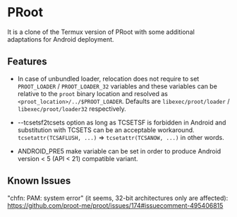 PRoot
=====
It is a clone of the Termux version of PRoot with some additional adaptations for Android deployment.

Features
-----

* In case of unbundled loader, relocation does not require to set `PROOT_LOADER` / `PROOT_LOADER_32` variables and these variables can be relative to the `proot` binary location and resolved as `<proot_location>/../$PROOT_LOADER`. Defaults are `libexec/proot/loader` / `libexec/proot/loader32` respectively.

* --tcsetsf2tcsets option as long as TCSETSF is forbidden in Android and substitution with TCSETS can be an acceptable workaround. `tcsetattr(TCSAFLUSH, ...)` => `tcsetattr(TCSANOW, ...)` in other words.

* ANDROID_PRE5 make variable can be set in order to produce Android version < 5 (API < 21) compatible variant.

Known Issues
-----

"chfn: PAM: system error" (it seems, 32-bit architectures only are affected): https://github.com/proot-me/proot/issues/174#issuecomment-495406815
